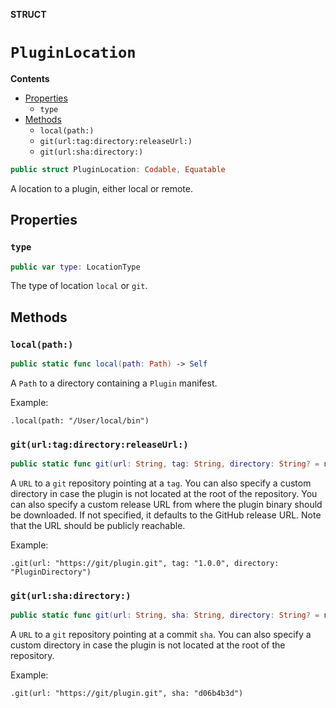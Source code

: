 **STRUCT**

# `PluginLocation`

**Contents**

- [Properties](#properties)
  - `type`
- [Methods](#methods)
  - `local(path:)`
  - `git(url:tag:directory:releaseUrl:)`
  - `git(url:sha:directory:)`

```swift
public struct PluginLocation: Codable, Equatable
```

A location to a plugin, either local or remote.

## Properties
### `type`

```swift
public var type: LocationType
```

The type of location `local` or `git`.

## Methods
### `local(path:)`

```swift
public static func local(path: Path) -> Self
```

A `Path` to a directory containing a `Plugin` manifest.

Example:
```
.local(path: "/User/local/bin")
```

### `git(url:tag:directory:releaseUrl:)`

```swift
public static func git(url: String, tag: String, directory: String? = nil, releaseUrl: String? = nil) -> Self
```

A `URL` to a `git` repository pointing at a `tag`.
You can also specify a custom directory in case the plugin is not located at the root of the repository.
You can also specify a custom release URL from where the plugin binary should be downloaded. If not specified,
it defaults to the GitHub release URL. Note that the URL should be publicly reachable.

Example:
```
.git(url: "https://git/plugin.git", tag: "1.0.0", directory: "PluginDirectory")
```

### `git(url:sha:directory:)`

```swift
public static func git(url: String, sha: String, directory: String? = nil) -> Self
```

A `URL` to a `git` repository pointing at a commit `sha`.
You can also specify a custom directory in case the plugin is not located at the root of the repository.

Example:
```
.git(url: "https://git/plugin.git", sha: "d06b4b3d")
```
